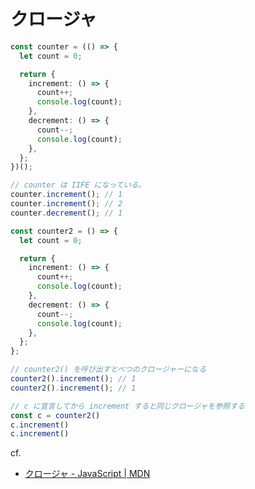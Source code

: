 # クロージャ

``` typescript
const counter = (() => {
  let count = 0;

  return {
    increment: () => {
      count++;
      console.log(count);
    },
    decrement: () => {
      count--;
      console.log(count);
    },
  };
})();

// counter は IIFE になっている。
counter.increment(); // 1
counter.increment(); // 2
counter.decrement(); // 1

const counter2 = () => {
  let count = 0;

  return {
    increment: () => {
      count++;
      console.log(count);
    },
    decrement: () => {
      count--;
      console.log(count);
    },
  };
};

// counter2() を呼び出すとべつのクロージャーになる
counter2().increment(); // 1
counter2().increment(); // 1

// c に宣言してから increment すると同じクロージャを参照する
const c = counter2()
c.increment()
c.increment()

```

cf.
- [クロージャ \- JavaScript \| MDN](https://developer.mozilla.org/ja/docs/Web/JavaScript/Closures)
